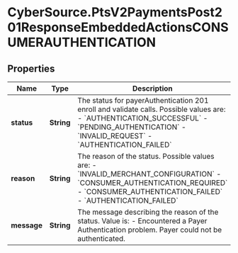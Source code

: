 # CyberSource.PtsV2PaymentsPost201ResponseEmbeddedActionsCONSUMERAUTHENTICATION

## Properties
Name | Type | Description | Notes
------------ | ------------- | ------------- | -------------
**status** | **String** | The status for payerAuthentication 201 enroll and validate calls. Possible values are: - &#x60;AUTHENTICATION_SUCCESSFUL&#x60; - &#x60;PENDING_AUTHENTICATION&#x60; - &#x60;INVALID_REQUEST&#x60; - &#x60;AUTHENTICATION_FAILED&#x60;  | [optional] 
**reason** | **String** | The reason of the status. Possible values are: - &#x60;INVALID_MERCHANT_CONFIGURATION&#x60; - &#x60;CONSUMER_AUTHENTICATION_REQUIRED&#x60; - &#x60;CONSUMER_AUTHENTICATION_FAILED&#x60; - &#x60;AUTHENTICATION_FAILED&#x60;  | [optional] 
**message** | **String** | The message describing the reason of the status. Value is: - Encountered a Payer Authentication problem. Payer could not be authenticated.  | [optional] 



